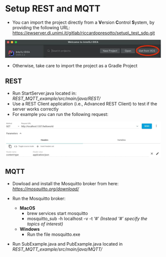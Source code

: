 # Setup REST and MQTT



* You can import the project directly from a **V**ersion **C**ontrol **S**ystem, by providing the following URL: 
https://ewserver.di.unimi.it/gitlab/riccardopresotto/setup\_test_sdp.git

<img src = './assets/img_1.png'>


* Otherwise, take care to import the project as a Gradle Project

## REST

* Run StartServer.java located in: *REST\_MQTT_example/src/main/java/REST/*
* Use a REST Client application (i.e., Advanced REST Client) to test if the server works correctly
* For example you can run the following request:

<img src = './assets/img_2.jpeg'>


## MQTT
* Dowload and install the Mosquitto broker from here: *https://mosquitto.org/download/*
* Run the Mosquitto broker:
	* **MacOS**
		- brew services start mosquitto
		- mosquitto_sub -h localhost -v -t ‘#’  *(Instead ‘#’ specify the topics of interest)*
	* **Windows**
		- Run the file mosquitto.exe

* Run SubExample.java and PubExample.java located in *REST\_MQTT_example/src/main/java/MQTT/*
